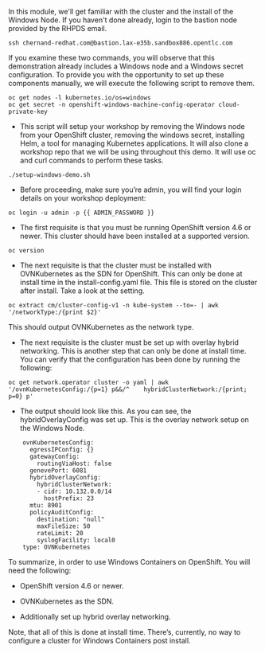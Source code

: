 In this module, we'll get familiar with the cluster and the install of the Windows Node. If you haven't done already, login to the bastion node provided by the RHPDS email.

```shell
ssh chernand-redhat.com@bastion.lax-e35b.sandbox886.opentlc.com
```

If you examine these two commands, you will observe that this demonstration already includes a Windows node and a Windows secret configuration. To provide you with the opportunity to set up these components manually, we will execute the following script to remove them.

```shell
oc get nodes -l kubernetes.io/os=windows
oc get secret -n openshift-windows-machine-config-operator cloud-private-key
```

* This script will setup your workshop by removing the Windows node from your OpenShift cluster, removing the windows secret, installing Helm, a tool for managing Kubernetes applications. It will also clone a workshop repo that we will be using throughout this demo. It will use oc and curl commands to perform these tasks. 

```shell
./setup-windows-demo.sh
```

* Before proceeding, make sure you’re admin, you will find your login details on your workshop deployment:

```shell
oc login -u admin -p {{ ADMIN_PASSWORD }}
```

* The first requisite is that you must be running OpenShift version 4.6 or newer. This cluster should have been installed at a supported version.

```shell
oc version
```

* The next requisite is that the cluster must be installed with OVNKubernetes as the SDN for OpenShift. This can only be done at install time in the install-config.yaml file. This file is stored on the cluster after install. Take a look at the setting.

```shell
oc extract cm/cluster-config-v1 -n kube-system --to=- | awk '/networkType:/{print $2}'
```

This should output OVNKubernetes as the network type.

* The next requisite is the cluster must be set up with overlay hybrid networking. This is another step that can only be done at install time. You can verify that the configuration has been done by running the following:

```shell
oc get network.operator cluster -o yaml | awk '/ovnKubernetesConfig:/{p=1} p&&/^    hybridClusterNetwork:/{print; p=0} p'
```

* The output should look like this. As you can see, the hybridOverlayConfig was set up. This is the overlay network setup on the Windows Node.

```shell
    ovnKubernetesConfig:
      egressIPConfig: {}
      gatewayConfig:
        routingViaHost: false
      genevePort: 6081
      hybridOverlayConfig:
        hybridClusterNetwork:
        - cidr: 10.132.0.0/14
          hostPrefix: 23
      mtu: 8901
      policyAuditConfig:
        destination: "null"
        maxFileSize: 50
        rateLimit: 20
        syslogFacility: local0
    type: OVNKubernetes
```

To summarize, in order to use Windows Containers on OpenShift. You will need the following:

- OpenShift version 4.6 or newer.

- OVNKubernetes as the SDN.

- Additionally set up hybrid overlay networking.

Note, that all of this is done at install time. There’s, currently, no way to configure a cluster for Windows Containers post install.




<br/><br/><br/>
<br/><br/><br/>
<br/><br/><br/>


